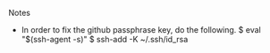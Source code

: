Notes

* In order to fix the github passphrase key, do the following.
  $ eval "$(ssh-agent -s)"
  $ ssh-add -K ~/.ssh/id_rsa
